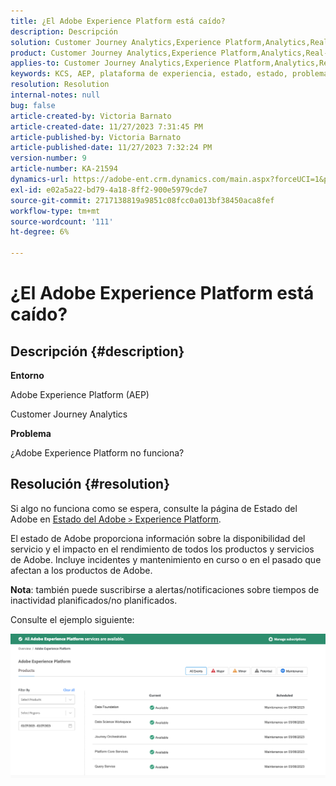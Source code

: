 ```yaml
---
title: ¿El Adobe Experience Platform está caído?
description: Descripción
solution: Customer Journey Analytics,Experience Platform,Analytics,Real-Time Customer Data Platform
product: Customer Journey Analytics,Experience Platform,Analytics,Real-Time Customer Data Platform
applies-to: Customer Journey Analytics,Experience Platform,Analytics,Real-Time Customer Data Platform
keywords: KCS, AEP, plataforma de experiencia, estado, estado, problema, interrupción, Customer Journey Analytics, plataforma de experiencia caída
resolution: Resolution
internal-notes: null
bug: false
article-created-by: Victoria Barnato
article-created-date: 11/27/2023 7:31:45 PM
article-published-by: Victoria Barnato
article-published-date: 11/27/2023 7:32:24 PM
version-number: 9
article-number: KA-21594
dynamics-url: https://adobe-ent.crm.dynamics.com/main.aspx?forceUCI=1&pagetype=entityrecord&etn=knowledgearticle&id=0dd14f98-5b8d-ee11-8179-6045bd006b3d
exl-id: e02a5a22-bd79-4a18-8ff2-900e5979cde7
source-git-commit: 2717138819a9851c08fcc0a013bf38450aca8fef
workflow-type: tm+mt
source-wordcount: '111'
ht-degree: 6%

---
```


# ¿El Adobe Experience Platform está caído?

## Descripción {#description}


<b>Entorno</b>

Adobe Experience Platform (AEP)

Customer Journey Analytics

<b>Problema</b>

¿Adobe Experience Platform no funciona?


## Resolución {#resolution}


Si algo no funciona como se espera, consulte la página de Estado del Adobe en [Estado del Adobe `>`  Experience Platform](https://status.adobe.com/cloud/experience_platform#/).

El estado de Adobe proporciona información sobre la disponibilidad del servicio y el impacto en el rendimiento de todos los productos y servicios de Adobe. Incluye incidentes y mantenimiento en curso o en el pasado que afectan a los productos de Adobe.

<b>Nota</b>: también puede suscribirse a alertas/notificaciones sobre tiempos de inactividad planificados/no planificados.

Consulte el ejemplo siguiente:

![](assets/dc4ebf6a-94b6-ed11-83fe-6045bd006a22.png)
